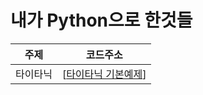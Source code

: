 # 내가 Python으로 한것들
<!-- <pre><code><pre/><code/>안에 코드를 넣으면 된다 -->
| 주제 | 코드주소 |
|------|----------|
|타이타닉|[[타이타닉 기본예제](https://github.com/kwong3528/Python/blob/master/%ED%83%80%EC%9D%B4%ED%83%80%EB%8B%89/%ED%83%80%EC%9D%B4%ED%83%80%EB%8B%89.ipynb)]|                                           
